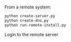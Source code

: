 From a remote system:
```bash
python create-server.py
python create-dns.py
python run-remote-install.py
````

Login to the remote server

```bash

```